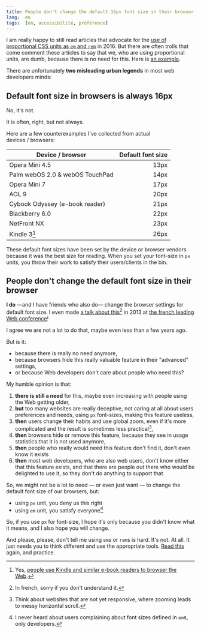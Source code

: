 ```yaml
---
title: People don't change the default 16px font size in their browser
lang:  en
tags:  [em, accessibilité, préférence]
---
```


I am really happy to still read articles that advocate for the [use of proportional CSS units as `em` and `rem`](http://zellwk.com/blog/rem-vs-em/) in 2016. But there are often trolls that come comment these articles to say that we, who are using proportional units, are dumb, because there is no need for this. Here is [an example](http://zellwk.com/blog/rem-vs-em/#comment-2547145640).

There are unfortunately **two misleading urban legends** in most web developers minds:
 
## Default font size in browsers is always 16px

No, it's not.

It is often, right, but not always.

Here are a few counterexamples I've collected from actual devices / browsers:

| Device / browser                | Default font size |
|---------------------------------|------------------:|
| Opera Mini 4.5                  |              13px |
| Palm webOS 2.0 & webOS TouchPad |              14px |
| Opera Mini 7                    |              17px |
| AOL 9                           |              20px |
| Cybook Odyssey (e-book reader)  |              21px |
| Blackberry 6.0                  |              22px |
| NetFront NX                     |              23px |
| Kindle 3[^kindle]               |              26px |

[^kindle]: Yes, [people use Kindle and similar e-book readers to browser the Web](https://www.google.fr/search?q=kindle+web+font+size).

These default font sizes have been set by the device or browser vendors because it was the best size for reading. When you set your font-size in `px` units, you throw their work to satisfy their users/clients in the bin.

## People don't change the default font size in their browser

**I do** —and I have friends who also do— change the browser settings for default font size. I even made [a talk about this](https://speakerdeck.com/nhoizey/un-petit-pas-pour-lem-un-grand-pas-pour-le-web-paris-web-2013?slide=10)[^french] in 2013 at [the french leading Web conference](http://www.paris-web.fr/)!

[^french]: In french, sorry if you don't understand it.

<script async class="speakerdeck-embed" data-slide="10" data-id="e7c0142013ec01312783065ca157100a" data-ratio="1.33333333333333" src="//speakerdeck.com/assets/embed.js"></script>

I agree we are not a lot to do that, maybe even less than a few years ago.

But is it:

- because there is really no need anymore,
- because browsers hide this really valuable feature in their "advanced" settings,
- or because Web developers don't care about people who need this?

My humble opinion is that:

1. **there is still a need** for this, maybe even increasing with people using the Web getting older,
2. **but** too many websites are really deceptive, not caring at all about users preferences and needs, using `px` font-sizes, making this feature useless,
3. **then** users change their habits and use global zoom, even if it's more complicated and the result is sometimes less practical[^scroll],
4. **then** browsers hide or remove this feature, because they see in usage statistics that it is not used anymore,
5. **then** people who really would need this feature don't find it, don't even know it exists
6. **then** most web developers, who are also web users, don't know either that this feature exists, and that there are people out there who would be delighted to use it, so they don't do anything to support that

[^scroll]: Think about websites that are not yet responsive, where zooming leads to messy horizontal scroll.

So, we might not be a lot to need — or even just want — to change the default font size of our browsers, but:

- using `px` unit, you deny us this right
- using `em` unit, you satisfy everyone[^usersagainstem]

[^usersagainstem]: I never heard about users complaining about font sizes defined in `em`s, only developers.

So, if you use `px` for font-size, I hope it's only because you didn't know what it means, and I also hope you will change.

And please, please, don't tell me using `em`s or `rem`s is hard. It's not. At all. It just needs you to think different and use the appropriate tools. [Read this](http://zellwk.com/blog/rem-vs-em/) again, and practice.

